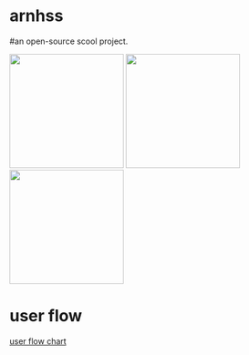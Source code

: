 # arnhss

#an open-source scool project. 

<img width='200' src="https://user-images.githubusercontent.com/65447144/183302437-8c846b5e-3f4b-4caa-8626-6e1eef4ac295.png"/>    <img width='200' src="https://user-images.githubusercontent.com/65447144/183710986-60f101db-12d2-45f0-bbfb-57913aea97d7.png"/> 
<img width='200' src="https://user-images.githubusercontent.com/65447144/183711644-6be5797f-a741-407c-aa87-b729a0f806b9.png"/> 
 




# user flow 
[user flow chart ](https://www.figma.com/file/BAcGajYbla8hJGDNEUoAQ3/arnhss?node-id=0%3A1)
